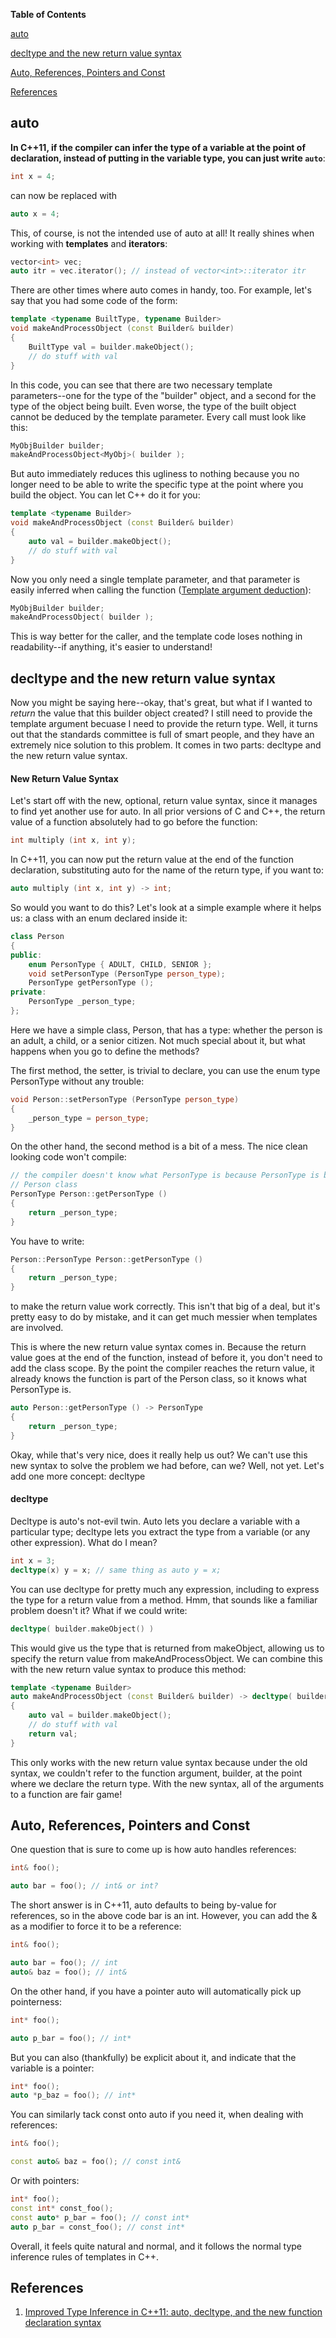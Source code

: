 **Table of Contents**

[auto](#auto)

[decltype and the new return value syntax](#decltype-and-the-new-return-value-syntax)

[Auto, References, Pointers and Const](#auto-references-pointers-and-const)

[References](#References)


## auto

**In C++11, if the compiler can infer the type of a variable at the point of declaration, instead of putting in the variable type, you can just write `auto`**:

```c++
int x = 4;
```

can now be replaced with

```c++
auto x = 4;
```

This, of course, is not the intended use of auto at all! It really shines when working with **templates** and **iterators**:

```c++
vector<int> vec;
auto itr = vec.iterator(); // instead of vector<int>::iterator itr
```

There are other times where auto comes in handy, too. For example, let's say that you had some code of the form:

```c++
template <typename BuiltType, typename Builder>
void makeAndProcessObject (const Builder& builder)
{
    BuiltType val = builder.makeObject();
    // do stuff with val
}
```

In this code, you can see that there are two necessary template parameters--one for the type of the "builder" object, and a second for the type of the object being built. Even worse, the type of the built object cannot be deduced by the template parameter. Every call must look like this:

```c++
MyObjBuilder builder;
makeAndProcessObject<MyObj>( builder );
```

But auto immediately reduces this ugliness to nothing because you no longer need to be able to write the specific type at the point where you build the object. You can let C++ do it for you:

```c++
template <typename Builder>
void makeAndProcessObject (const Builder& builder)
{
    auto val = builder.makeObject();
    // do stuff with val
}
```

Now you only need a single template parameter, and that parameter is easily inferred when calling the function ([Template argument deduction](https://en.cppreference.com/w/cpp/language/template_argument_deduction)):

```c++
MyObjBuilder builder;
makeAndProcessObject( builder );
```

This is way better for the caller, and the template code loses nothing in readability--if anything, it's easier to understand!


## decltype and the new return value syntax

Now you might be saying here--okay, that's great, but what if I wanted to *return* the value that this builder object created? I still need to provide the template argument becuase I need to provide the return type. Well, it turns out that the standards committee is full of smart people, and they have an extremely nice solution to this problem. It comes in two parts: decltype and the new return value syntax.

#### New Return Value Syntax

Let's start off with the new, optional, return value syntax, since it manages to find yet another use for auto. In all prior versions of C and C++, the return value of a function absolutely had to go before the function:

```c++
int multiply (int x, int y);
```

In C++11, you can now put the return value at the end of the function declaration, substituting auto for the name of the return type, if you want to:

```c++
auto multiply (int x, int y) -> int;
```

So would you want to do this? Let's look at a simple example where it helps us: a class with an enum declared inside it:

```c++
class Person
{
public:
    enum PersonType { ADULT, CHILD, SENIOR };
    void setPersonType (PersonType person_type);
    PersonType getPersonType ();
private:
    PersonType _person_type;
};
```

Here we have a simple class, Person, that has a type: whether the person is an adult, a child, or a senior citizen. Not much special about it, but what happens when you go to define the methods?

The first method, the setter, is trivial to declare, you can use the enum type PersonType without any trouble:

```c++
void Person::setPersonType (PersonType person_type)
{
    _person_type = person_type;
}
```

On the other hand, the second method is a bit of a mess. The nice clean looking code won't compile:

```c++
// the compiler doesn't know what PersonType is because PersonType is being used outside of the 
// Person class
PersonType Person::getPersonType ()
{
    return _person_type;
}
```

You have to write:

```c++
Person::PersonType Person::getPersonType ()
{
    return _person_type;
}
```

to make the return value work correctly. This isn't that big of a deal, but it's pretty easy to do by mistake, and it can get much messier when templates are involved.

This is where the new return value syntax comes in. Because the return value goes at the end of the function, instead of before it, you don't need to add the class scope. By the point the compiler reaches the return value, it already knows the function is part of the Person class, so it knows what PersonType is.

```c++
auto Person::getPersonType () -> PersonType
{
    return _person_type;
}
```

Okay, while that's very nice, does it really help us out? We can't use this new syntax to solve the problem we had before, can we? Well, not yet. Let's add one more concept: decltype

#### decltype

Decltype is auto's not-evil twin. Auto lets you declare a variable with a particular type; decltype lets you extract the type from a variable (or any other expression). What do I mean?

```c++
int x = 3;
decltype(x) y = x; // same thing as auto y = x;
```

You can use decltype for pretty much any expression, including to express the type for a return value from a method. Hmm, that sounds like a familiar problem doesn't it? What if we could write:

```c++
decltype( builder.makeObject() )
```

This would give us the type that is returned from makeObject, allowing us to specify the return value from makeAndProcessObject. We can combine this with the new return value syntax to produce this method:

```c++
template <typename Builder>
auto makeAndProcessObject (const Builder& builder) -> decltype( builder.makeObject() )
{
    auto val = builder.makeObject();
    // do stuff with val
    return val;
}
```

This only works with the new return value syntax because under the old syntax, we couldn't refer to the function argument, builder, at the point where we declare the return type. With the new syntax, all of the arguments to a function are fair game!


## Auto, References, Pointers and Const

One question that is sure to come up is how auto handles references:

```c++
int& foo();

auto bar = foo(); // int& or int?
```

The short answer is in C++11, auto defaults to being by-value for references, so in the above code bar is an int. However, you can add the & as a modifier to force it to be a reference:

```c++
int& foo();

auto bar = foo(); // int
auto& baz = foo(); // int&
```

On the other hand, if you have a pointer auto will automatically pick up pointerness:

```c++
int* foo();

auto p_bar = foo(); // int*
```

But you can also (thankfully) be explicit about it, and indicate that the variable is a pointer:

```c++
int* foo();
auto *p_baz = foo(); // int*
```

You can similarly tack const onto auto if you need it, when dealing with references:

```c++
int& foo();

const auto& baz = foo(); // const int&
```

Or with pointers:

```c++
int* foo();
const int* const_foo();
const auto* p_bar = foo(); // const int*
auto p_bar = const_foo(); // const int*
```

Overall, it feels quite natural and normal, and it follows the normal type inference rules of templates in C++.


## References

1. [Improved Type Inference in C++11: auto, decltype, and the new function declaration syntax](https://www.cprogramming.com/c++11/c++11-auto-decltype-return-value-after-function.html)
